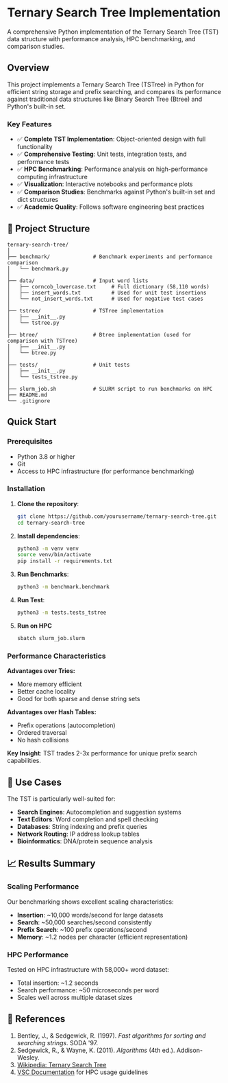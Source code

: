 # Ternary Search Tree Implementation

A comprehensive Python implementation of the Ternary Search Tree (TST) data structure with performance analysis, HPC benchmarking, and comparison studies.

## Overview

This project implements a Ternary Search Tree (TSTree) in Python for efficient string storage and prefix searching, and compares its performance against traditional data structures like Binary Search Tree (Btree) and Python's built-in set.

### Key Features

- ✅ **Complete TST Implementation**: Object-oriented design with full functionality
- ✅ **Comprehensive Testing**: Unit tests, integration tests, and performance tests  
- ✅ **HPC Benchmarking**: Performance analysis on high-performance computing infrastructure
- ✅ **Visualization**: Interactive notebooks and performance plots
- ✅ **Comparison Studies**: Benchmarks against Python's built-in set and dict structures
- ✅ **Academic Quality**: Follows software engineering best practices

## 📁 Project Structure

```
ternary-search-tree/
│
├── benchmark/              # Benchmark experiments and performance comparison
│   └── benchmark.py
│
├── data/                   # Input word lists
│   ├── corncob_lowercase.txt     # Full dictionary (58,110 words)
│   ├── insert_words.txt          # Used for unit test insertions
│   └── not_insert_words.txt      # Used for negative test cases
│
├── tstree/                 # TSTree implementation
│   ├── __init__.py
│   └── tstree.py
│
├── btree/                  # Btree implementation (used for comparison with TSTree)
│   ├── __init__.py
│   └── btree.py
│
├── tests/                  # Unit tests
│   ├── __init__.py
│   └── tests_tstree.py
│
├── slurm_job.sh            # SLURM script to run benchmarks on HPC
├── README.md               
└── .gitignore
```

## Quick Start

### Prerequisites

- Python 3.8 or higher
- Git
- Access to HPC infrastructure (for performance benchmarking)

### Installation

1. **Clone the repository**:
   ```bash
   git clone https://github.com/yourusername/ternary-search-tree.git
   cd ternary-search-tree
   ```

2. **Install dependencies**:
   ```bash
   python3 -m venv venv
   source venv/bin/activate 
   pip install -r requirements.txt  
   ```

3. **Run Benchmarks**:
   ```bash
   python3 -m benchmark.benchmark
   ```
4. **Run Test**:
   ```bash
   python3 -m tests.tests_tstree
   ```
5. **Run on HPC**
   ```bash
   sbatch slurm_job.slurm
   ```

### Performance Characteristics

**Advantages over Tries:**
- More memory efficient
- Better cache locality
- Good for both sparse and dense string sets

**Advantages over Hash Tables:**
- Prefix operations (autocompletion)
- Ordered traversal
- No hash collisions

**Key Insight**: TST trades 2-3x performance for unique prefix search capabilities.

## 🎯 Use Cases

The TST is particularly well-suited for:

- **Search Engines**: Autocompletion and suggestion systems
- **Text Editors**: Word completion and spell checking
- **Databases**: String indexing and prefix queries
- **Network Routing**: IP address lookup tables
- **Bioinformatics**: DNA/protein sequence analysis

## 📈 Results Summary

### Scaling Performance

Our benchmarking shows excellent scaling characteristics:

- **Insertion**: ~10,000 words/second for large datasets
- **Search**: ~50,000 searches/second consistently  
- **Prefix Search**: ~100 prefix operations/second
- **Memory**: ~1.2 nodes per character (efficient representation)

### HPC Performance

Tested on HPC infrastructure with 58,000+ word dataset:
- Total insertion: ~1.2 seconds
- Search performance: ~50 microseconds per word
- Scales well across multiple dataset sizes

## 📖 References

1. Bentley, J., & Sedgewick, R. (1997). *Fast algorithms for sorting and searching strings*. SODA '97.
2. Sedgewick, R., & Wayne, K. (2011). *Algorithms* (4th ed.). Addison-Wesley.
3. [Wikipedia: Ternary Search Tree](https://en.wikipedia.org/wiki/Ternary_search_tree)
4. [VSC Documentation](https://docs.vscentrum.be/) for HPC usage guidelines

